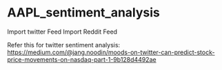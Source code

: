 # AAPL_sentiment_analysis

Import twitter Feed 
Import Reddit Feed

Refer this for twitter sentiment analysis:
https://medium.com/@jang.noodin/moods-on-twitter-can-predict-stock-price-movements-on-nasdaq-part-1-9b128d4492ae
